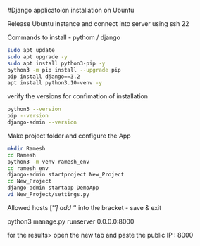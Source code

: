 #Django applicatoion installation on Ubuntu

Release Ubuntu instance and connect into server using ssh 22

Commands to install - pythom / django
```sh
sudo apt update
sudo apt upgrade -y
sudo apt install python3-pip -y
python3 -m pip install --upgrade pip
pip install django==3.2
apt install python3.10-venv -y
```



verify the versions for confimation of installation
```sh
python3 --version
pip --version
django-admin --version
```

Make project folder and configure the App
```sh
mkdir Ramesh
cd Ramesh
python3 -m venv ramesh_env
cd ramesh_env
django-admin startproject New_Project
cd New_Project
django-admin startapp DemoApp
vi New_Project/settings.py
```
Allowed hosts ['*'] add '*' into the bracket - save & exit


python3 manage.py runserver 0.0.0.0:8000

for the results> open the new tab and paste the public IP : 8000
